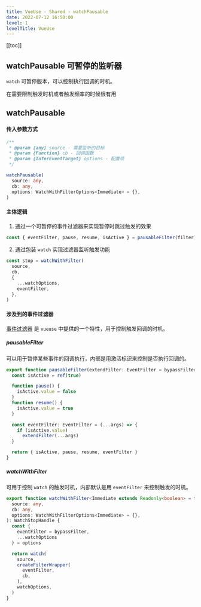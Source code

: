 ```yaml
---
title: VueUse - Shared - watchPausable
date: 2022-07-12 16:50:00
level: 1
levelTitle: VueUse
---
```


[[toc]]

## watchPausable 可暂停的监听器

`watch` 可暂停版本，可以控制执行回调的时机。

在需要限制触发时机或者触发频率的时候很有用

## watchPausable

#### 传入参数方式

```typescript
/**
 * @param {any} source - 需要监听的目标
 * @param {Function} cb - 回调函数
 * @param {InferEventTarget} options - 配置项
 */

watchPausable(
  source: any,
  cb: any,
  options: WatchWithFilterOptions<Immediate> = {},
)
```
#### 主体逻辑
1. 通过一个可暂停的事件过滤器来实现暂停时跳过触发的效果
```typescript
const { eventFilter, pause, resume, isActive } = pausableFilter(filter)
```
2. 通过包装 `watch` 实现过滤器监听触发功能
```typescript
const stop = watchWithFilter(
  source,
  cb,
  {
    ...watchOptions,
    eventFilter,
  },
)
```

#### 涉及到的事件过滤器

[事件过滤器](https://vueuse.org/guide/config.html#event-filters) 是 `vueuse` 中提供的一个特性，用于控制触发回调的时机。

##### pausableFilter

可以用于暂停某些事件的回调执行，内部是用激活标识来控制是否执行回调的。

```typescript
export function pausableFilter(extendFilter: EventFilter = bypassFilter): Pausable & { eventFilter: EventFilter } {
  const isActive = ref(true)

  function pause() {
    isActive.value = false
  }
  function resume() {
    isActive.value = true
  }

  const eventFilter: EventFilter = (...args) => {
    if (isActive.value)
      extendFilter(...args)
  }

  return { isActive, pause, resume, eventFilter }
}

```

##### watchWithFilter

可用于控制 `watch` 的触发时机，内部默认是用 `eventFilter` 来控制触发的时机。

```typescript
export function watchWithFilter<Immediate extends Readonly<boolean> = false>(
  source: any,
  cb: any,
  options: WatchWithFilterOptions<Immediate> = {},
): WatchStopHandle {
  const {
    eventFilter = bypassFilter,
    ...watchOptions
  } = options

  return watch(
    source,
    createFilterWrapper(
      eventFilter,
      cb,
    ),
    watchOptions,
  )
}

```

